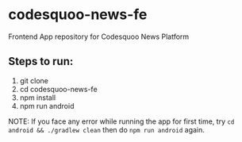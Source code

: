 # codesquoo-news-fe
Frontend App repository for Codesquoo News Platform


## Steps to run:

1. git clone
2. cd codesquoo-news-fe
3. npm install
4. npm run android

NOTE: If you face any error while running the app for first time, try ```cd android && ./gradlew clean```
then do ```npm run android``` again.
